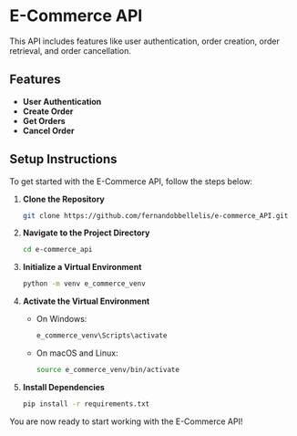 # E-Commerce API

This API includes features like user authentication, order creation, order retrieval, and order cancellation.

## Features

- **User Authentication**
- **Create Order**
- **Get Orders**
- **Cancel Order**

## Setup Instructions

To get started with the E-Commerce API, follow the steps below:

1. **Clone the Repository**

   ```bash
   git clone https://github.com/fernandobbellelis/e-commerce_API.git
   ```

2. **Navigate to the Project Directory**

   ```bash
   cd e-commerce_api
   ```

3. **Initialize a Virtual Environment**

   ```bash
   python -m venv e_commerce_venv
   ```

4. **Activate the Virtual Environment**

   - On Windows:
     ```bash
     e_commerce_venv\Scripts\activate
     ```

   - On macOS and Linux:
     ```bash
     source e_commerce_venv/bin/activate
     ```

5. **Install Dependencies**

   ```bash
   pip install -r requirements.txt
   ```

You are now ready to start working with the E-Commerce API!